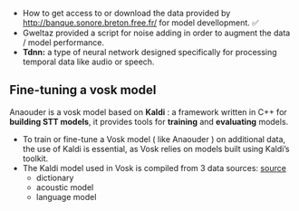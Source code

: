 * How to get access to or download the data provided by http://banque.sonore.breton.free.fr/ for model devellopment. ✅
* Gweltaz provided a script for noise adding in order to augment the data / model performance.
* **Tdnn:** a type of neural network designed specifically for processing temporal data like audio or speech.
## Fine-tuning a vosk model
Anaouder is a vosk model based on **Kaldi** : a framework written in C++ for **building STT models**, it provides tools for **training** and **evaluating** models.
* To train or fine-tune a Vosk model ( like Anaouder ) on additional data, the use of Kaldi is essential, as Vosk relies on models built using Kaldi’s toolkit.
* The Kaldi model used in Vosk is compiled from 3 data sources: [source](https://alphacephei.com/vosk/adaptation)
  - dictionary
  - acoustic model
  - language model

